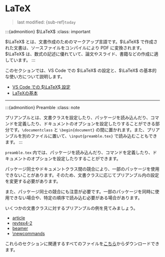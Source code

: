 # LaTeX
> last modified: {sub-ref}`today`

:::{admonition} $\LaTeX$
:class: important

$\LaTeX$ とは、文書作成のためのマークアップ言語です。$\LaTeX$ で作成された文書は、ソースファイルをコンパイルにより PDF に変換されます。$\LaTeX$ は、数式の記述に優れていて、論文やスライド、書籍などの作成に適しています。
:::

このセクションでは、VS Code での $\LaTeX$ の設定と、$\LaTeX$ の基本的な使い方について説明します。

- [VS Code での $\LaTeX$ 設定](./settings.md)
- [LaTeXの基本](./basics.md)

---
:::{admonition} Preamble
:class: note

プリアンブルとは、文書クラスを設定したり、パッケージを読み込んだり、コマンドを定義したり、ドキュメントのオプションを設定したりすることができる部分です。`\documentclass` と `\begin{document}` の間に置かれます。また、プリアンブルを別のファイルに置いて、`\input{preamble.tex}` で読み込むこともできます。
:::

`preamble.tex` 内では、パッケージを読み込んだり、コマンドを定義したり、ドキュメントのオプションを設定したりすることができます。

パッケージ同士やドキュメントクラス間の競合により、一部のパッケージを使用できないことがあります。そのため、文書クラスに応じてプリアンブル内の設定を変更する必要があります。

また、パッケージ同士の競合にも注意が必要です。一部のパッケージを同時に使用できない場合や、特定の順序で読み込む必要がある場合があります。

いくつかの文書クラスに対するプリアンブルの例を見てみましょう。

- [article](./article.md)
- [revtex4-2](./revtex4-2.md)
- [beamer](./beamer.md)
- [\newcommands](./newcommands.md)

これらのセクションに関連するすべてのファイルを[こちら](https://github.com/kkensuke/latex-template/tree/main)からダウンロードできます。